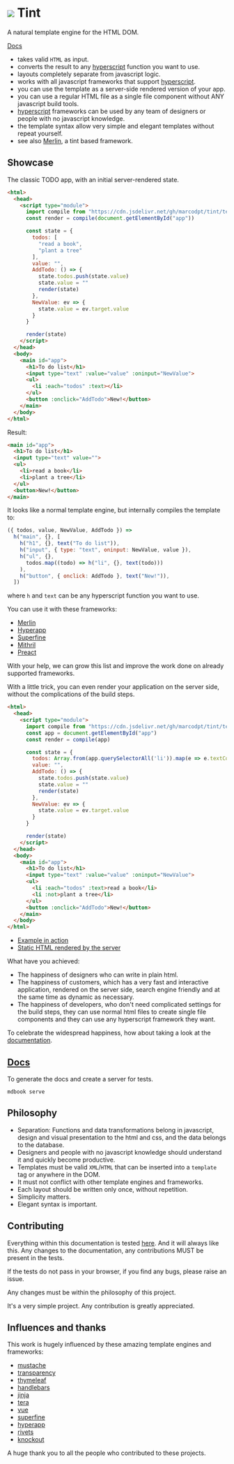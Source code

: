 # ![](assets/favicon.ico) Tint
A natural template engine for the HTML DOM. 

[Docs](https://marcodpt.github.io/tint/)

 - takes valid `HTML` as input.
 - converts the result to any 
[hyperscript](https://github.com/hyperhype/hyperscript)
function you want to use.
 - layouts completely separate from javascript logic.
 - works with all javascript frameworks that support
[hyperscript](https://github.com/hyperhype/hyperscript).
 - you can use the template as a server-side rendered version of your app.
 - you can use a regular HTML file as a single file component without ANY
javascript build tools.
 - [hyperscript](https://github.com/hyperhype/hyperscript) frameworks can be
used by any team of designers or people with no javascript knowledge.
 - the template syntax allow very simple and elegant templates without
repeat yourself.
 - see also [Merlin](https://github.com/marcodpt/merlin), a tint based framework.

## Showcase
The classic TODO app, with an initial server-rendered state.

```html
<html>
  <head>
    <script type="module">
      import compile from "https://cdn.jsdelivr.net/gh/marcodpt/tint/template.js"
      const render = compile(document.getElementById("app"))

      const state = {
        todos: [
          "read a book",
          "plant a tree"
        ],
        value: "",
        AddTodo: () => {
          state.todos.push(state.value)
          state.value = ""
          render(state)
        },
        NewValue: ev => {
          state.value = ev.target.value
        }
      }

      render(state)
    </script>
  </head>
  <body>
    <main id="app">
      <h1>To do list</h1>
      <input type="text" :value="value" :oninput="NewValue">
      <ul>
        <li :each="todos" :text></li>
      </ul>
      <button :onclick="AddTodo">New!</button>
    </main>
  </body>
</html>
```

Result: 
```html
<main id="app">
  <h1>To do list</h1>
  <input type="text" value="">
  <ul>
    <li>read a book</li>
    <li>plant a tree</li>
  </ul>
  <button>New!</button>
</main>
```

It looks like a normal template engine, but internally compiles the template to:
```js
({ todos, value, NewValue, AddTodo }) =>
  h("main", {}, [
    h("h1", {}, text("To do list")),
    h("input", { type: "text", oninput: NewValue, value }),
    h("ul", {},
      todos.map((todo) => h("li", {}, text(todo)))
    ),
    h("button", { onclick: AddTodo }, text("New!")),
  ])
```
where `h` and `text` can be any hyperscript function you want to use.

You can use it with these frameworks:

- [Merlin](https://github.com/marcodpt/merlin)
- [Hyperapp](https://marcodpt.github.io/tint/lib/hyperapp.html)
- [Superfine](https://marcodpt.github.io/tint/lib/superfine.html)
- [Mithril](https://marcodpt.github.io/tint/lib/mithril.html)
- [Preact](https://marcodpt.github.io/tint/lib/preact.html)

With your help, we can grow this list and improve the work done on already
supported frameworks.

With a little trick, you can even render your application on the server side,
without the complications of the build steps.

```html
<html>
  <head>
    <script type="module">
      import compile from "https://cdn.jsdelivr.net/gh/marcodpt/tint/template.js"
      const app = document.getElementById("app")
      const render = compile(app)

      const state = {
        todos: Array.from(app.querySelectorAll('li')).map(e => e.textContent),
        value: "",
        AddTodo: () => {
          state.todos.push(state.value)
          state.value = ""
          render(state)
        },
        NewValue: ev => {
          state.value = ev.target.value
        }
      }

      render(state)
    </script>
  </head>
  <body>
    <main id="app">
      <h1>To do list</h1>
      <input type="text" :value="value" :oninput="NewValue">
      <ul>
        <li :each="todos" :text>read a book</li>
        <li :not>plant a tree</li>
      </ul>
      <button :onclick="AddTodo">New!</button>
    </main>
  </body>
</html>
```

- [Example in action](https://marcodpt.github.io/tint/samples/ssr_dynamic.html)
- [Static HTML rendered by the server](https://marcodpt.github.io/tint/samples/ssr_static.html)

What have you achieved:
 - The happiness of designers who can write in plain html.
 - The happiness of customers, which has a very fast and interactive
application, rendered on the server side, search engine friendly and at the
same time as dynamic as necessary.
 - The happiness of developers, who don't need complicated settings for the
 build steps, they can use normal html files to create single file components
and they can use any hyperscript framework they want.

To celebrate the widespread happiness, how about taking a look at the
[documentation](https://marcodpt.github.io/tint/).

## [Docs](https://marcodpt.github.io/tint/)
To generate the docs and create a server for tests.

```
mdbook serve
```

## Philosophy
 - Separation: Functions and data transformations belong in javascript, design
and visual presentation to the html and css, and the data belongs to the database.
 - Designers and people with no javascript knowledge should understand it
and quickly become productive.
 - Templates must be valid `XML`/`HTML` that can be inserted into a
`template` tag or anywhere in the DOM.
 - It must not conflict with other template engines and frameworks.
 - Each layout should be written only once, without repetition.
 - Simplicity matters.
 - Elegant syntax is important.

## Contributing
Everything within this documentation is tested 
[here](https://marcodpt.github.io/tint/tests/).
And it will always like this. Any changes to the documentation,
any contributions MUST be present in the tests.

If the tests do not pass in your browser, if you find any bugs, please raise
an issue.

Any changes must be within the philosophy of this project.

It's a very simple project. Any contribution is greatly appreciated.

## Influences and thanks
This work is hugely influenced by these amazing template engines and frameworks:
 - [mustache](https://mustache.github.io/mustache.5.html)
 - [transparency](https://github.com/leonidas/transparency)
 - [thymeleaf](https://www.thymeleaf.org/)
 - [handlebars](https://handlebarsjs.com/)
 - [jinja](https://jinja.palletsprojects.com/en/3.1.x/)
 - [tera](https://tera.netlify.app/docs)
 - [vue](https://vuejs.org/)
 - [superfine](https://github.com/jorgebucaran/superfine)
 - [hyperapp](https://github.com/jorgebucaran/hyperapp)
 - [rivets](http://rivetsjs.com/docs/reference/)
 - [knockout](https://knockoutjs.com/documentation/introduction.html)

A huge thank you to all the people who contributed to these projects.
